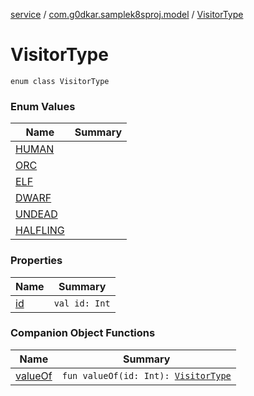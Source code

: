 [service](../../index.md) / [com.g0dkar.samplek8sproj.model](../index.md) / [VisitorType](./index.md)

# VisitorType

`enum class VisitorType`

### Enum Values

| Name | Summary |
|---|---|
| [HUMAN](-h-u-m-a-n.md) |  |
| [ORC](-o-r-c.md) |  |
| [ELF](-e-l-f.md) |  |
| [DWARF](-d-w-a-r-f.md) |  |
| [UNDEAD](-u-n-d-e-a-d.md) |  |
| [HALFLING](-h-a-l-f-l-i-n-g.md) |  |

### Properties

| Name | Summary |
|---|---|
| [id](id.md) | `val id: Int` |

### Companion Object Functions

| Name | Summary |
|---|---|
| [valueOf](value-of.md) | `fun valueOf(id: Int): `[`VisitorType`](./index.md) |
